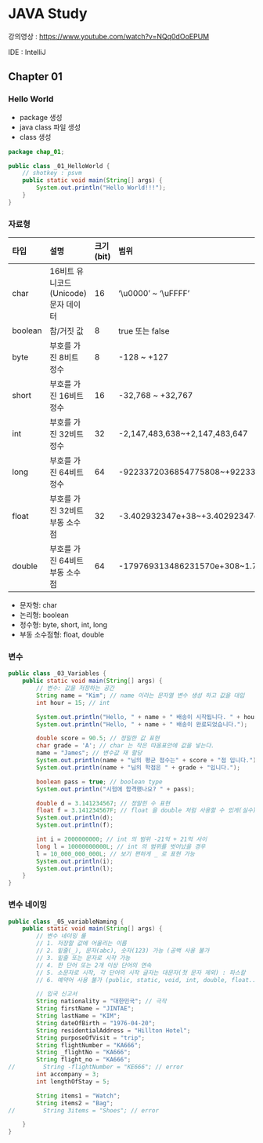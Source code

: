 # JAVA Study

강의영상 : https://www.youtube.com/watch?v=NQq0dOoEPUM

IDE : IntelliJ
## Chapter 01
### Hello World

- package 생성
- java class 파일 생성
- class 생성
```java
package chap_01;

public class _01_HelloWorld {
    // shotkey : psvm
    public static void main(String[] args) {
        System.out.println("Hello World!!!");
    }
}
```

### 자료형

|타입|설명| 크기(bit)                                      | 범위                                               |
|:---|:---|:---------------------------------------------|:-------------------------------------------------|
char|16비트 유니코드(Unicode) 문자 데이터| 16                                           | ‘\u0000’ ~ ‘\uFFFF’                              |
boolean|참/거짓 값| 8                                            | true 또는 false                                    |
byte|부호를 가진 8비트 정수| 8                                            | -128 ~ +127                                      |
short|부호를 가진 16비트 정수| 16| -32,768 ~ +32,767                                |
int|부호를 가진 32비트 정수| 32| -2,147,483,638~+2,147,483,647                    |
long|부호를 가진 64비트 정수| 64| -9223372036854775808~+9223372036854775807        |
float|부호를 가진 32비트 부동 소수점| 32| -3.402932347e+38~+3.40292347e+38                 |
double|부호를 가진 64비트 부동 소수점| 64                                           | -179769313486231570e+308~1.79769313486231570e+08 |

- 문자형: char
- 논리형: boolean
- 정수형: byte, short, int, long
- 부동 소수점형: float, double


### 변수
```java
public class _03_Variables {
    public static void main(String[] args) {
        // 변수: 값을 저장하는 공간
        String name = "Kim"; // name 이라는 문자열 변수 생성 하고 값을 대입
        int hour = 15; // int

        System.out.println("Hello, " + name + " 배송이 시작됩니다. " + hour + "시에 방문 예정입니다.");
        System.out.println("Hello, " + name + " 배송이 완료되었습니다.");

        double score = 90.5; // 정밀한 값 표현
        char grade = 'A'; // char 는 작은 따옴표안에 값을 넣는다.
        name = "James"; // 변수값 재 할당
        System.out.println(name + "님의 평균 점수는" + score + "점 입니다.");
        System.out.println(name + "님의 학점은 " + grade + "입니다.");

        boolean pass = true; // boolean type
        System.out.println("시험에 합격했나요? " + pass);

        double d = 3.141234567; // 정말힌 수 표현
        float f = 3.141234567F; // float 을 double 처럼 사용할 수 있게(실수)
        System.out.println(d);
        System.out.println(f);

        int i = 2000000000; // int 의 범위 -21억 + 21억 사이
        long l = 10000000000L; // int 의 범위를 벗어났을 경우
        l = 10_000_000_000L; // 보기 편하게 _ 로 표현 가능
        System.out.println(i);
        System.out.println(l);
    }
}
```

### 변수 네이밍
```java
public class _05_variableNaming {
    public static void main(String[] args) {
        // 변수 네이밍 룰
        // 1. 저장할 값에 어울리는 이름
        // 2. 밑줄(_), 문자(abc), 숫자(123) 가능 (공백 사용 불가
        // 3. 밑줄 또는 문자로 시작 가능
        // 4. 한 단어 또는 2개 이상 단어의 연속
        // 5. 소문자로 시작, 각 단어의 시작 글자는 대문자(첫 문자 제외) : 파스칼
        // 6. 예약어 사용 불가 (public, static, void, int, double, float...)

        // 입국 신고서
        String nationality = "대한민국"; // 극작
        String firstName = "JINTAE";
        String lastName = "KIM";
        String dateOfBirth = "1976-04-20";
        String residentialAddress = "Hillton Hotel";
        String purposeOfVisit = "trip";
        String flightNumber = "KA666";
        String _flightNo = "KA666";
        String flight_no = "KA666";
//        String -flightNumber = "KE666"; // error
        int accompany = 3;
        int lengthOfStay = 5;

        String items1 = "Watch";
        String items2 = "Bag";
//        String 3items = "Shoes"; // error

    }
}
```
